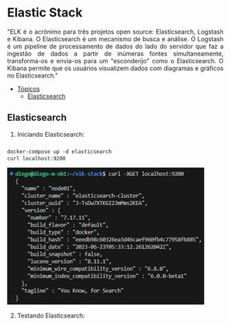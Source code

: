 # Elastic Stack

<p align="justify">"ELK é o acrônimo para três projetos open source: Elasticsearch, Logstash e Kibana. O Elasticsearch é um mecanismo de busca e análise. O Logstash é um pipeline de processamento de dados do lado do servidor que faz a ingestão de dados a partir de inúmeras fontes simultaneamente, transforma-os e envia-os para um "esconderijo" como o Elasticsearch. O Kibana permite que os usuários visualizem dados com diagramas e gráficos no Elasticsearch."</p>

<div id="topicos"></div>

* [Tópicos](#topicos)
    - [Elasticsearch](#elasticsearch)

<div id="elasticsearch"></div>

## Elasticsearch

1. Iniciando Elasticsearch:
### 
    docker-compose up -d elasticsearch
    curl localhost:9200

<p><a><img src="./imgs/elasticsearch.png"></a></p>

2. Testando Elasticsearch: